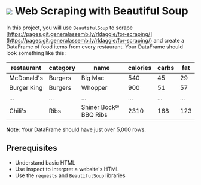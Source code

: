 # ![](https://ga-dash.s3.amazonaws.com/production/assets/logo-9f88ae6c9c3871690e33280fcf557f33.png) Web Scraping with Beautiful Soup

In this project, you will use `BeautifulSoup` to scrape [https://pages.git.generalassemb.ly/rldaggie/for-scraping/](https://pages.git.generalassemb.ly/rldaggie/for-scraping/) and create a DataFrame of food items from every restaurant. Your DataFrame should look something like this:

| restaurant | category | name    | calories | carbs | fat |
|------------|----------|---------|----------|-------|-----|
| McDonald's | Burgers  | Big Mac | 540      | 45    | 29  |
| Burger King | Burgers  | Whopper | 900      | 51    | 57  |
| ... | ...  | ... | ...      | ...    | ...  |
| Chili's | Ribs  | Shiner Bock® BBQ Ribs | 2310      | 168    | 123  |


**Note**: Your DataFrame should have just over 5,000 rows.

## Prerequisites

- Understand basic HTML
- Use inspect to interpret a website's HTML
- Use the `requests` and `BeautifulSoup` libraries
